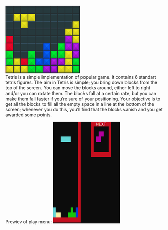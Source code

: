 ![alt text](Images/logo.png "logo")  
Tetris is a simple implementation of popular game.
It contains 6 standart tetris figures. 
The aim in Tetris is simple; you bring down blocks from the top of the screen. 
You can move the blocks around, either left to right and/or you can rotate them. 
The blocks fall at a certain rate, but you can make them fall faster if you’re sure of your positioning. 
Your objective is to get all the blocks to fill all the empty space in a line at the bottom of the screen; 
whenever you do this, you’ll find that the blocks vanish and you get awarded some points.  

Prewiev of play menu:
![alt text](Images/game.png "logo")
